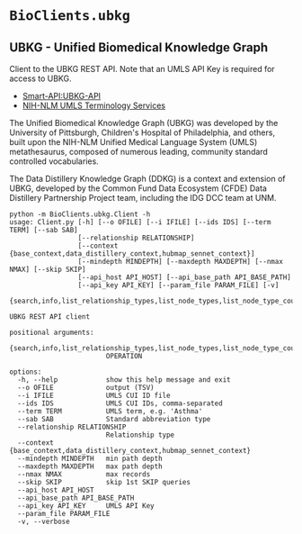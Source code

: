 # `BioClients.ubkg`

## UBKG - Unified Biomedical Knowledge Graph

Client to the UBKG REST API. Note that an UMLS API Key is required for access
to UBKG.

* [Smart-API:UBKG-API](https://smart-api.info/ui/96e5b5c0b0efeef5b93ea98ac2794837)
* [NIH-NLM UMLS Terminology Services](https://uts.nlm.nih.gov/uts/)

The Unified Biomedical Knowledge Graph (UBKG) was developed by the University of
Pittsburgh, Children's Hospital of Philadelphia, and others, built upon the NIH-NLM
Unified Medical Language System (UMLS) metathesaurus, composed of numerous leading,
community standard controlled vocabularies.

The Data Distillery Knowledge Graph (DDKG) is a context and extension of UBKG, developed
by the Common Fund Data Ecosystem (CFDE) Data Distillery Partnership Project team,
including the IDG DCC team at UNM.

```
python -m BioClients.ubkg.Client -h
usage: Client.py [-h] [--o OFILE] [--i IFILE] [--ids IDS] [--term TERM] [--sab SAB]
                 [--relationship RELATIONSHIP]
                 [--context {base_context,data_distillery_context,hubmap_sennet_context}]
                 [--mindepth MINDEPTH] [--maxdepth MAXDEPTH] [--nmax NMAX] [--skip SKIP]
                 [--api_host API_HOST] [--api_base_path API_BASE_PATH]
                 [--api_key API_KEY] [--param_file PARAM_FILE] [-v]
                 {search,info,list_relationship_types,list_node_types,list_node_type_counts,list_property_types,list_sabs,list_sources,list_semantic_types,get_concept2codes,get_concept2concepts,get_concept2definitions,get_concept2paths,get_concept2trees,get_term2concepts}

UBKG REST API client

positional arguments:
  {search,info,list_relationship_types,list_node_types,list_node_type_counts,list_property_types,list_sabs,list_sources,list_semantic_types,get_concept2codes,get_concept2concepts,get_concept2definitions,get_concept2paths,get_concept2trees,get_term2concepts}
                        OPERATION

options:
  -h, --help            show this help message and exit
  --o OFILE             output (TSV)
  --i IFILE             UMLS CUI ID file
  --ids IDS             UMLS CUI IDs, comma-separated
  --term TERM           UMLS term, e.g. 'Asthma'
  --sab SAB             Standard abbreviation type
  --relationship RELATIONSHIP
                        Relationship type
  --context {base_context,data_distillery_context,hubmap_sennet_context}
  --mindepth MINDEPTH   min path depth
  --maxdepth MAXDEPTH   max path depth
  --nmax NMAX           max records
  --skip SKIP           skip 1st SKIP queries
  --api_host API_HOST
  --api_base_path API_BASE_PATH
  --api_key API_KEY     UMLS API Key
  --param_file PARAM_FILE
  -v, --verbose

```
